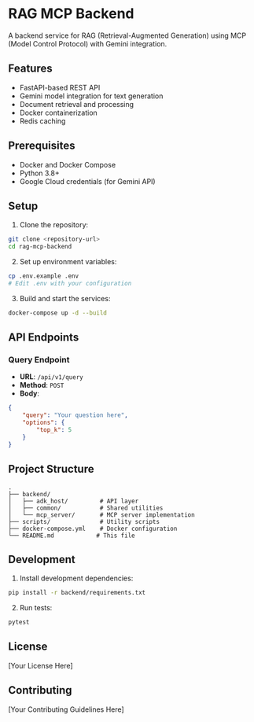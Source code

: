 # RAG MCP Backend

A backend service for RAG (Retrieval-Augmented Generation) using MCP (Model Control Protocol) with Gemini integration.

## Features

- FastAPI-based REST API
- Gemini model integration for text generation
- Document retrieval and processing
- Docker containerization
- Redis caching

## Prerequisites

- Docker and Docker Compose
- Python 3.8+
- Google Cloud credentials (for Gemini API)

## Setup

1. Clone the repository:
```bash
git clone <repository-url>
cd rag-mcp-backend
```

2. Set up environment variables:
```bash
cp .env.example .env
# Edit .env with your configuration
```

3. Build and start the services:
```bash
docker-compose up -d --build
```

## API Endpoints

### Query Endpoint
- **URL**: `/api/v1/query`
- **Method**: `POST`
- **Body**:
```json
{
    "query": "Your question here",
    "options": {
        "top_k": 5
    }
}
```

## Project Structure

```
.
├── backend/
│   ├── adk_host/         # API layer
│   ├── common/           # Shared utilities
│   └── mcp_server/       # MCP server implementation
├── scripts/              # Utility scripts
├── docker-compose.yml    # Docker configuration
└── README.md            # This file
```

## Development

1. Install development dependencies:
```bash
pip install -r backend/requirements.txt
```

2. Run tests:
```bash
pytest
```

## License

[Your License Here]

## Contributing

[Your Contributing Guidelines Here] 